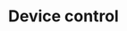 ---
order: 50
title: Device control
layout: subsections
collection: 'guides/reference/device-control'
---